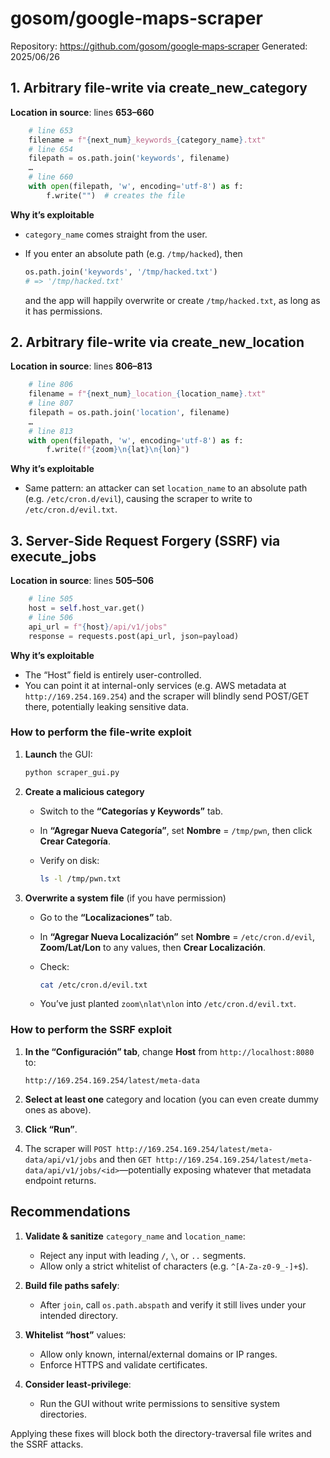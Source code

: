 # gosom/google‑maps‑scraper

Repository: https://github.com/gosom/google‑maps‑scraper
Generated: 2025/06/26

## 1. Arbitrary file-write via **create\_new\_category**

**Location in source**: lines **653–660**

```python
    # line 653
    filename = f"{next_num}_keywords_{category_name}.txt"
    # line 654
    filepath = os.path.join('keywords', filename)
    …
    # line 660
    with open(filepath, 'w', encoding='utf-8') as f:
        f.write("")  # creates the file
```

**Why it’s exploitable**

* `category_name` comes straight from the user.
* If you enter an absolute path (e.g. `/tmp/hacked`), then

  ```python
  os.path.join('keywords', '/tmp/hacked.txt')  
  # => '/tmp/hacked.txt'
  ```

  and the app will happily overwrite or create `/tmp/hacked.txt`, as long as it has permissions.

## 2. Arbitrary file-write via **create\_new\_location**

**Location in source**: lines **806–813**

```python
    # line 806
    filename = f"{next_num}_location_{location_name}.txt"
    # line 807
    filepath = os.path.join('location', filename)
    …
    # line 813
    with open(filepath, 'w', encoding='utf-8') as f:
        f.write(f"{zoom}\n{lat}\n{lon}")
```

**Why it’s exploitable**

* Same pattern: an attacker can set `location_name` to an absolute path (e.g. `/etc/cron.d/evil`), causing the scraper to write to `/etc/cron.d/evil.txt`.

## 3. Server-Side Request Forgery (SSRF) via **execute\_jobs**

**Location in source**: lines **505–506**

```python
    # line 505
    host = self.host_var.get()
    # line 506
    api_url = f"{host}/api/v1/jobs"
    response = requests.post(api_url, json=payload)
```

**Why it’s exploitable**

* The “Host” field is entirely user-controlled.
* You can point it at internal-only services (e.g. AWS metadata at `http://169.254.169.254`) and the scraper will blindly send POST/GET there, potentially leaking sensitive data.

### How to perform the file-write exploit

1. **Launch** the GUI:

   ```bash
   python scraper_gui.py
   ```
2. **Create a malicious category**

   * Switch to the **“Categorías y Keywords”** tab.
   * In **“Agregar Nueva Categoría”**, set **Nombre** = `/tmp/pwn`, then click **Crear Categoría**.
   * Verify on disk:

     ```bash
     ls -l /tmp/pwn.txt
     ```
3. **Overwrite a system file** (if you have permission)

   * Go to the **“Localizaciones”** tab.
   * In **“Agregar Nueva Localización”** set **Nombre** = `/etc/cron.d/evil`, **Zoom/Lat/Lon** to any values, then **Crear Localización**.
   * Check:

     ```bash
     cat /etc/cron.d/evil.txt
     ```
   * You’ve just planted `zoom\nlat\nlon` into `/etc/cron.d/evil.txt`.

### How to perform the SSRF exploit

1. **In the “Configuración” tab**, change **Host** from `http://localhost:8080` to:

   ```
   http://169.254.169.254/latest/meta-data
   ```
2. **Select at least one** category and location (you can even create dummy ones as above).
3. **Click “Run”**.
4. The scraper will `POST http://169.254.169.254/latest/meta-data/api/v1/jobs` and then `GET http://169.254.169.254/latest/meta-data/api/v1/jobs/<id>`—potentially exposing whatever that metadata endpoint returns.

## Recommendations

1. **Validate & sanitize** `category_name` and `location_name`:

   * Reject any input with leading `/`, `\`, or `..` segments.
   * Allow only a strict whitelist of characters (e.g. `^[A-Za-z0-9_-]+$`).
2. **Build file paths safely**:

   * After `join`, call `os.path.abspath` and verify it still lives under your intended directory.
3. **Whitelist “host”** values:

   * Allow only known, internal/external domains or IP ranges.
   * Enforce HTTPS and validate certificates.
4. **Consider least-privilege**:

   * Run the GUI without write permissions to sensitive system directories.

Applying these fixes will block both the directory-traversal file writes and the SSRF attacks.
